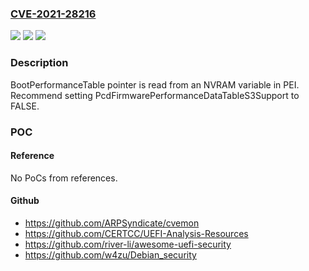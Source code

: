 ### [CVE-2021-28216](https://cve.mitre.org/cgi-bin/cvename.cgi?name=CVE-2021-28216)
![](https://img.shields.io/static/v1?label=Product&message=EDK%20II&color=blue)
![](https://img.shields.io/static/v1?label=Version&message=%3D%20EDK%20II%20Master%20&color=brighgreen)
![](https://img.shields.io/static/v1?label=Vulnerability&message=A%20case%20of%20CWE-587%20occurs%20in%20function%20FpdtStatusCodeListenerPei().&color=brighgreen)

### Description

BootPerformanceTable pointer is read from an NVRAM variable in PEI. Recommend setting PcdFirmwarePerformanceDataTableS3Support to FALSE.

### POC

#### Reference
No PoCs from references.

#### Github
- https://github.com/ARPSyndicate/cvemon
- https://github.com/CERTCC/UEFI-Analysis-Resources
- https://github.com/river-li/awesome-uefi-security
- https://github.com/w4zu/Debian_security

